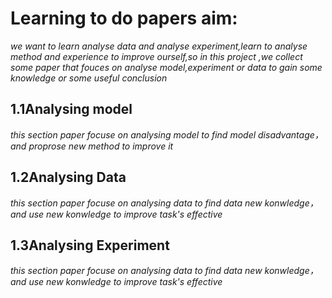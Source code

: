 # Learning to do papers aim:
*we want to learn analyse data and analyse experiment,learn to analyse method and experience to improve ourself,so in this project ,we collect some paper that fouces on analyse model,experiment or data  to gain some knowledge or some useful conclusion*<br/>

## 1.1Analysing model
*this section paper focuse on analysing model to find model disadvantage，and proprose new method to improve it*<br/>

## 1.2Analysing Data
*this section paper focuse on analysing data to find data new konwledge，and use new konwledge to improve task's effective*<br/>

## 1.3Analysing Experiment
*this section paper focuse on analysing data to find data new konwledge，and use new konwledge to improve task's effective*<br/>



